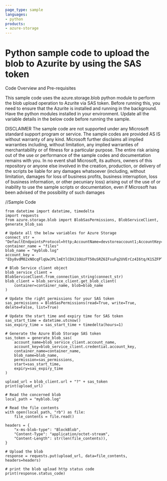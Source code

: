 ```yaml
---
page_type: sample
languages:
- python
products:
- azure-storage	
---
```



# Python sample code to upload the blob to Azurite by using the SAS token

 Code Overview and Pre-requisites
 
 This sample code uses the azure.storage.blob python module to perform the blob upload operation to Azurite via SAS token.
 Before running this, you need to ensure that the Azurite is installed and running in the background. Have the python modules installed in your environment.
 Update all the variable details in the below code before running the sample.
 
 
DISCLAIMER
The sample code are not supported under any Microsoft standard support program or service. The sample codes are provided AS IS without warranty of any kind. Microsoft further disclaims all implied warranties including, without limitation, any implied warranties of merchantability or of fitness for a particular purpose. The entire risk arising out of the use or performance of the sample codes and documentation remains with you. In no event shall Microsoft, its authors, owners of this repository or anyone else involved in the creation, production, or delivery of the scripts be liable for any damages whatsoever (including, without limitation, damages for loss of business profits, business interruption, loss of business information, or other pecuniary loss) arising out of the use of or inability to use the sample scripts or documentation, even if Microsoft has been advised of the possibility of such damages 



//Sample Code

```
from datetime import datetime, timedelta
import requests
from azure.storage.blob import BlobSasPermissions, BlobServiceClient, generate_blob_sas

# Update all the below variables for Azure Storage
connect_str = "DefaultEndpointsProtocol=http;AccountName=devstoreaccount1;AccountKey=Eby8vdM02xNOcqFlqUwJPLlmEtlCDXJ1OUzFT50uSRZ6IFsuFq2UVErCz4I6tq/K1SZFPTOtr/KBHBeksoGMGw==;BlobEndpoint=http://127.0.0.1:10000/devstoreaccount1;"
container_name = "files"
blob_name = "myblob.log"
account_key = "Eby8vdM02xNOcqFlqUwJPLlmEtlCDXJ1OUzFT50uSRZ6IFsuFq2UVErCz4I6tq/K1SZFPTOtr/KBHBeksoGMGw=="

# Blob Service client object
blob_service_client = BlobServiceClient.from_connection_string(connect_str)
blob_client = blob_service_client.get_blob_client(
    container=container_name, blob=blob_name
)

# Update the right permissions for your SAS token 
sas_permissions = BlobSasPermissions(read=True, write=True, delete=False, list=True)

# Update the start time and expiry time for SAS token
sas_start_time = datetime.utcnow()
sas_expiry_time = sas_start_time + timedelta(hours=1)

# Generate the Azure Blob Storage SAS token
sas_token = generate_blob_sas(
    account_name=blob_service_client.account_name,
    account_key=blob_service_client.credential.account_key,
    container_name=container_name,
    blob_name=blob_name,
    permission=sas_permissions,
    start=sas_start_time,
    expiry=sas_expiry_time
)

upload_url = blob_client.url + "?" + sas_token
print(upload_url)

# Read the concerned blob
local_path = "myblob.log"

# Read the file contents
with open(local_path, "rb") as file:
    file_contents = file.read()

headers = {
    "x-ms-blob-type": "BlockBlob",
    "Content-Type": "application/octet-stream",
    "Content-Length": str(len(file_contents)),
}

# Upload the blob
response = requests.put(upload_url, data=file_contents, headers=headers)

# print the blob upload http status code
print(response.status_code)

```

